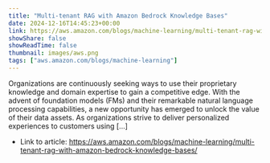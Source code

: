 ```yaml
---
title: "Multi-tenant RAG with Amazon Bedrock Knowledge Bases"
date: 2024-12-16T14:45:23+00:00
link: https://aws.amazon.com/blogs/machine-learning/multi-tenant-rag-with-amazon-bedrock-knowledge-bases/
showShare: false
showReadTime: false
thumbnail: images/aws.png
tags: ["aws.amazon.com/blogs/machine-learning"]
---
```

Organizations are continuously seeking ways to use their proprietary knowledge and domain expertise to gain a competitive edge. With the advent of foundation models (FMs) and their remarkable natural language processing capabilities, a new opportunity has emerged to unlock the value of their data assets. As organizations strive to deliver personalized experiences to customers using […]

- Link to article: https://aws.amazon.com/blogs/machine-learning/multi-tenant-rag-with-amazon-bedrock-knowledge-bases/